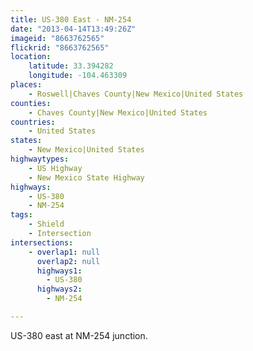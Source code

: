 ```yaml
---
title: US-380 East - NM-254
date: "2013-04-14T13:49:26Z"
imageid: "8663762565"
flickrid: "8663762565"
location:
    latitude: 33.394282
    longitude: -104.463309
places:
    - Roswell|Chaves County|New Mexico|United States
counties:
    - Chaves County|New Mexico|United States
countries:
    - United States
states:
    - New Mexico|United States
highwaytypes:
    - US Highway
    - New Mexico State Highway
highways:
    - US-380
    - NM-254
tags:
    - Shield
    - Intersection
intersections:
    - overlap1: null
      overlap2: null
      highways1:
        - US-380
      highways2:
        - NM-254

---
```

US-380 east at NM-254 junction.